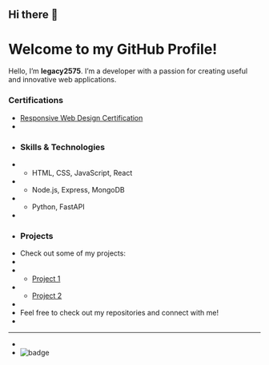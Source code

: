 ## Hi there 👋

# Welcome to my GitHub Profile!

Hello, I’m **legacy2575**. I’m a developer with a passion for creating useful and innovative web applications. 

### Certifications
- [Responsive Web Design Certification](https://www.freecodecamp.org/certification/fcc0ee8ff43-8955-491a-8ce4-29d680ede40b/responsive-web-design)
-
- ### Skills & Technologies
- - HTML, CSS, JavaScript, React
- - Node.js, Express, MongoDB
- - Python, FastAPI
-
- ### Projects
- Check out some of my projects:
-
- - [Project 1](https://github.com/legacy2575/project1)
- - [Project 2](https://github.com/legacy2575/project2)
-
- Feel free to check out my repositories and connect with me!
-
- ---
-
- ![badge](https://img.shields.io/badge/Responsive_Web_Design-FCC-orange?style=flat-square)

<!--
**legacy2575/legacy2575** is a ✨ _special_ ✨ repository because its `README.md` (this file) appears on your GitHub profile.

Here are some ideas to get you started:

- 🔭 I’m currently working on ...
- 🌱 I’m currently learning ...
- 👯 I’m looking to collaborate on ...
- 🤔 I’m looking for help with ...
- 💬 Ask me about ...
- 📫 How to reach me: ...
- 😄 Pronouns: ...
- ⚡ Fun fact: ...
-->
